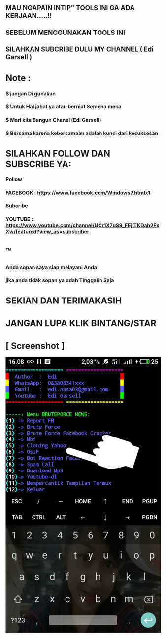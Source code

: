 
## MAU NGAPAIN INTIP" TOOLS INI GA ADA KERJAAN.....!!
## SEBELUM MENGGUNAKAN TOOLS INI
## SILAHKAN SUBCRIBE DULU MY CHANNEL ( Edi Garsell )

# Note :
### $ jangan Di gunakan 
### $ Untuk Hal jahat ya atau berniat Semena mena
### $ Mari kita Bangun Chanel (Edi Garsell)
### $ Bersama karena kebersamaan adalah kunci dari kesuksesan

# SILAHKAN FOLLOW DAN SUBSCRIBE YA:
### Pollow 
### FACEBOOK : https://www.facebook.com/Windows7.htmlx1
### Subcribe 
### YOUTUBE  : https://www.youtube.com/channel/UCr1X7uS9_FEjITKDah2FxXw/featured?view_as=subscriber
# ™
### Anda sopan saya siap melayani Anda
### jika anda tidak sopan ya udah Tinggalin Saja 
# SEKIAN DAN TERIMAKASIH 
# JANGAN LUPA KLIK BINTANG/STAR
# [ Screenshot ]
<img src=".images/meizu.png "/>
